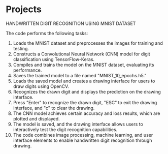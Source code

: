 # Projects
HANDWRITTEN DIGIT RECOGNITION USING MNIST DATASET

The code performs the following tasks:

1. Loads the MNIST dataset and preprocesses the images for training and testing.
2. Constructs a Convolutional Neural Network (CNN) model for digit classification using TensorFlow-Keras.
3. Compiles and trains the model on the MNIST dataset, evaluating its performance.
4. Saves the trained model to a file named "MNIST_10_epochs.h5."
5. Loads the saved model and creates a drawing interface for users to draw digits using OpenCV.
6. Recognizes the drawn digit and displays the prediction on the drawing interface.
7. Press "Enter" to recognize the drawn digit, "ESC" to exit the drawing interface, and "c" to clear the drawing.
8. The CNN model achieves certain accuracy and loss results, which are plotted and displayed.
9. The model is saved, and the drawing interface allows users to interactively test the digit recognition capabilities.
10. The code combines image processing, machine learning, and user interface elements to enable handwritten digit recognition through drawing.




